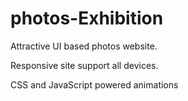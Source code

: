 # photos-Exhibition
Attractive UI based photos website.

Responsive site support all devices.

CSS and JavaScript powered animations
